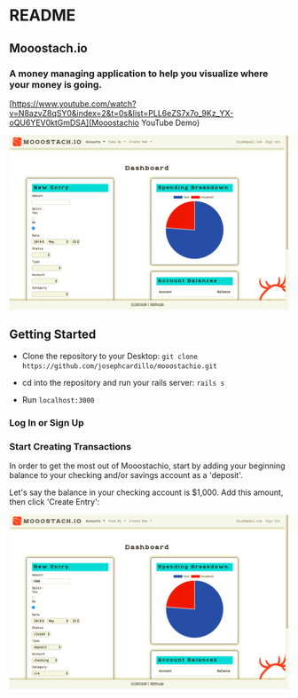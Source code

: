 # README

## Mooostach.io
### A money managing application to help you visualize where your money is going.

[https://www.youtube.com/watch?v=N8azvZ8qSY0&index=2&t=0s&list=PLL6eZS7x7o_9Kz_YX-oQU6YEV0ktGmDSA](Mooostachio YouTube Demo)

![](dashboard-screenshot.png)

## Getting Started

* Clone the repository to your Desktop:
`git clone https://github.com/josephcardillo/mooostachio.git`

* cd into the repository and run your rails server:
`rails s`

* Run `localhost:3000`

### Log In or Sign Up

### Start Creating Transactions

In order to get the most out of Mooostachio, start by adding your beginning balance to your checking and/or savings account as a 'deposit'.

Let's say the balance in your checking account is $1,000. Add this amount, then click 'Create Entry':

![](first-entry.png)
